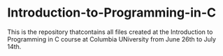 # Introduction-to-Programming-in-C
This is the repository thatcontains all files created at the Introduction to Programming in C course at Columbia UNiversity from June 26th to July 14th.
